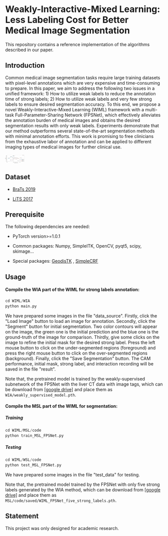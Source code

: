 # Weakly-Interactive-Mixed Learning: Less Labeling Cost for Better Medical Image Segmentation

This repository contains a reference implementation of the algorithms described in our paper.



## Introduction

Common medical image segmentation tasks require large training datasets with pixel-level annotations which are very expensive and time-consuming to prepare.  In this paper, we aim to address the following two issues in a unified framework: 1) How to utilize weak labels to reduce the annotation time of strong labels; 2) How to utilize weak labels and very few strong labels to ensure desired segmentation accuracy. To this end,  we propose a novel Weakly-Interactive-Mixed Learning (WIML) framework with a multi-task Full-Parameter-Sharing Network (FPSNet), which effectively alleviates the annotation burden of medical images and obtains the desired segmentation results with only weak labels. Experiments demonstrate that our method outperforms several state-of-the-art segmentation methods with minimal annotation efforts. This work is promising to free clinicians from the exhaustive labor of annotation and can be applied to different imaging types of medical images for further clinical use.

<img src="./intro.jpg" style="zoom:6%;" />



## Dataset

- [BraTs 2019](https://www.med.upenn.edu/cbica/brats2019/data.html)

- [LiTS 2017](https://academictorrents.com/details/27772adef6f563a1ecc0ae19a528b956e6c803ce)

  

## Prerequisite

The following dependencies are needed:

-  PyTorch version>=1.0.1

-  Common packages: Numpy, SimpleITK, OpenCV, pyqt5, scipy, skimage...

-  Special packages: [GeodisTK](https://github.com/taigw/GeodisTK) , [SimpleCRF](https://github.com/HiLab-git/SimpleCRF)

  

## Usage

#### Compile the WIA part of the WIML for strong labels annotation:

```python
cd WIML/WIA
python main.py
```

We have prepared some images in the file "data_source". Firstly, click the "Load Image" button to load an image for annotation. Secondly, click the "Segment" button for initial segmentation. Two color contours will appear on the image, the green one is the initial prediction and the blue one is the ground-truth of the image for comparison. Thirdly, give some clicks on the image to refine the initial mask for the desired strong label. Press the left mouse button to click on the under-segmented regions (foreground) and press the right mouse button to click on the over-segmented regions (background). Finally, click the "Save Segmentation" button. The CAM performance, initial mask,  strong label, and interaction  recording will be saved in the file "result".

Note that, the pretrained model is trained by the weakly-supervised subnetwork of the FPSNet with the liver CT data with image tags, which can be download from [[google drive]](https://drive.google.com/file/d/1tmaw6JLFuT_LPBPPY5sQWUZ-32nnHCpn/view?usp=sharing) and place them as `WIA/weakly_supervised_model.pth`.

#### Compile the MSL part of the WIML for segmentation:

##### Training

```python
cd WIML/MSL/code
python train_MSL_FPSNet.py
```

##### Testing

```python
cd WIML/WSL/code
python test_MSL_FPSNet.py
```

We have prepared some images in the file "test_data" for testing. 

Note that, the pretrained model trained by the FPSNet with only five strong labels generated by the WIA method, which can be download from  [[google drive]](https://drive.google.com/file/d/1fhhQGD3d8AHTbhqY5t1VJARbxWdrg2Fx/view?usp=sharing) and place them as `MSL/code/saved/WIML_FPSNet_five_strong_labels.pth`.



## Statement

This project was only designed for academic research.